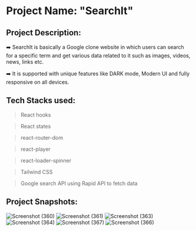 # Project Name:    **"SearchIt"**

## Project Description:

➡️ SearchIt is basically a Google clone website in which users can search for a specific term and get various data related to it such as images, videos, news, links etc.

➡️ It is supported with unique features like DARK mode, Modern UI and fully responsive on all devices.

## Tech Stacks used:

>  React hooks

>  React states

>  react-router-dom

>  react-player

>  react-loader-spinner

>  Tailwind CSS

>  Google search API using Rapid API to fetch data

## Project Snapshots:
![Screenshot (360)](https://user-images.githubusercontent.com/86012156/184547655-f35c2303-0535-4ee7-8181-4fea0d722a7c.png)
![Screenshot (361)](https://user-images.githubusercontent.com/86012156/184547660-01a6f4fb-c9a4-46db-9836-d394eec74f16.png)
![Screenshot (363)](https://user-images.githubusercontent.com/86012156/184547666-ccfd3a51-18a8-418d-8545-1ab4faf6727d.png)
![Screenshot (364)](https://user-images.githubusercontent.com/86012156/184549442-0c322fb8-6b11-4ddb-8344-7690a2fda210.png)
![Screenshot (367)](https://user-images.githubusercontent.com/86012156/184549922-0722632b-04bf-4d34-8bce-9fe15a7871b4.png)
![Screenshot (366)](https://user-images.githubusercontent.com/86012156/184549925-6365dbe4-304c-4107-82cb-507d0906934d.png)
